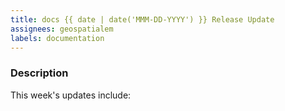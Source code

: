 ```yaml
---
title: docs {{ date | date('MMM-DD-YYYY') }} Release Update
assignees: geospatialem
labels: documentation
---
```

### Description
This week's updates include:
